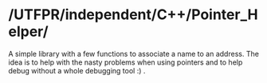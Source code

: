 # /UTFPR/independent/C++/Pointer_Helper/

A simple library with a few functions to associate a name to an address. The idea is to help with the nasty problems when using pointers and to help debug without a whole debugging tool :) .
